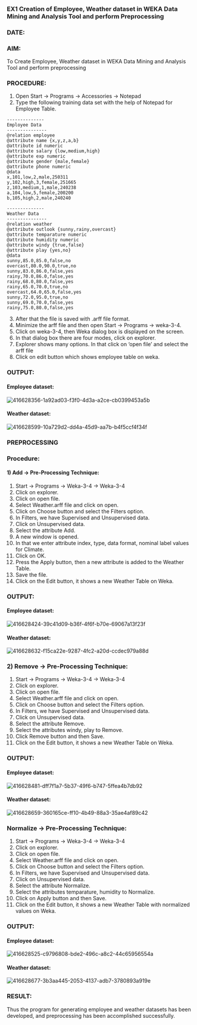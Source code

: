 ### EX1 Creation of Employee, Weather dataset in WEKA Data Mining and Analysis Tool and perform Preprocessing
### DATE: 
### AIM: 
  To Create Employee, Weather dataset in WEKA Data Mining and Analysis Tool and perform preprocessing
### PROCEDURE: 
1) Open Start -> Programs -> Accessories -> Notepad
2) Type the following training data set with the help of Notepad for Employee Table.

```
--------------
Employee Data
---------------
@relation employee
@attribute name {x,y,z,a,b}
@attribute id numeric
@attribute salary {low,medium,high}
@attribute exp numeric
@attribute gender {male,female}
@attribute phone numeric
@data
x,101,low,2,male,250311
y,102,high,3,female,251665
z,103,medium,1,male,240238
a,104,low,5,female,200200
b,105,high,2,male,240240

--------------
Weather Data
---------------
@relation weather
@attribute outlook {sunny,rainy,overcast}
@attribute temparature numeric
@attribute humidity numeric
@attribute windy {true,false}
@attribute play {yes,no}
@data
sunny,85.0,85.0,false,no
overcast,80.0,90.0,true,no
sunny,83.0,86.0,false,yes
rainy,70.0,86.0,false,yes
rainy,68.0,80.0,false,yes
rainy,65.0,70.0,true,no
overcast,64.0,65.0,false,yes
sunny,72.0,95.0,true,no
sunny,69.0,70.0,false,yes
rainy,75.0,80.0,false,yes
```
3) After that the file is saved with .arff file format.
4) Minimize the arff file and then open Start -> Programs -> weka-3-4.
5) Click on weka-3-4, then Weka dialog box is displayed on the screen.
6) In that dialog box there are four modes, click on explorer.
7) Explorer shows many options. In that click on ‘open file’ and select the arff file
8) Click on edit button which shows employee table on weka.

### OUTPUT:
#### Employee dataset:

![416628356-1a92ad03-f3f0-4d3a-a2ce-cb0399453a5b](https://github.com/user-attachments/assets/edd2aab0-cca6-4b8d-94f1-9abc6e9fc81f)

#### Weather dataset:

![416628599-10a729d2-dd4a-45d9-aa7b-b4f5ccf4f34f](https://github.com/user-attachments/assets/e12fc1a0-5697-48d3-832a-b13233df5a32)

### PREPROCESSING
### Procedure:
#### 1) Add -> Pre-Processing Technique:
1) Start -> Programs -> Weka-3-4 -> Weka-3-4
2) Click on explorer.
3) Click on open file.
4) Select Weather.arff file and click on open.
5) Click on Choose button and select the Filters option.
6) In Filters, we have Supervised and Unsupervised data.
7) Click on Unsupervised data.
8) Select the attribute Add.
9) A new window is opened.
10) In that we enter attribute index, type, data format, nominal label values for Climate.
11) Click on OK.
12) Press the Apply button, then a new attribute is added to the Weather Table.
13) Save the file.
14) Click on the Edit button, it shows a new Weather Table on Weka.

### OUTPUT:
#### Employee dataset:
![416628424-39c41d09-b36f-4f6f-b70e-69067a13f23f](https://github.com/user-attachments/assets/eaa04370-ff33-4543-baa3-0899eccb096d)

#### Weather dataset:

![416628632-f15ca22e-9287-4fc2-a20d-ccdec979a88d](https://github.com/user-attachments/assets/7e88d06e-6cde-499d-8181-5be3f8a14fb3)


### 2) Remove -> Pre-Processing Technique:

1) Start -> Programs -> Weka-3-4 -> Weka-3-4
2) Click on explorer.
3) Click on open file.
4) Select Weather.arff file and click on open.
5) Click on Choose button and select the Filters option.
6) In Filters, we have Supervised and Unsupervised data.
7) Click on Unsupervised data.
8) Select the attribute Remove.
9) Select the attributes windy, play to Remove.
10) Click Remove button and then Save.
11) Click on the Edit button, it shows a new Weather Table on Weka.

### OUTPUT:

#### Employee dataset:
![416628481-dff7f1a7-5b37-49f6-b747-5ffea4b7db92](https://github.com/user-attachments/assets/6221f2e6-ae4d-4d94-baa5-3cda1ebf37a0)

#### Weather dataset:

![416628659-360165ce-ff10-4b49-88a3-35ae4af89c42](https://github.com/user-attachments/assets/396aa6c0-3f86-4c1c-97fd-c4343d5916c0)

### Normalize -> Pre-Processing Technique:

1) Start -> Programs -> Weka-3-4 -> Weka-3-4
2) Click on explorer.
3) Click on open file.
4) Select Weather.arff file and click on open.
5) Click on Choose button and select the Filters option.
6) In Filters, we have Supervised and Unsupervised data.
7) Click on Unsupervised data.
8) Select the attribute Normalize.
9) Select the attributes temparature, humidity to Normalize.
10) Click on Apply button and then Save.
11) Click on the Edit button, it shows a new Weather Table with normalized values on Weka.

### OUTPUT:

#### Employee dataset:

![416628525-c9796808-bde2-496c-a8c2-44c65956554a](https://github.com/user-attachments/assets/ec70e6aa-0cbb-4f4d-90a3-8f764eb578d3)

#### Weather dataset:

![416628677-3b3aa445-2053-4137-adb7-3780893a919e](https://github.com/user-attachments/assets/a2a5da7b-dc5d-44df-8bfe-c39861e83c27)


### RESULT: 
  Thus the program for generating employee and weather datasets has been developed, and preprocessing has been accomplished successfully.
